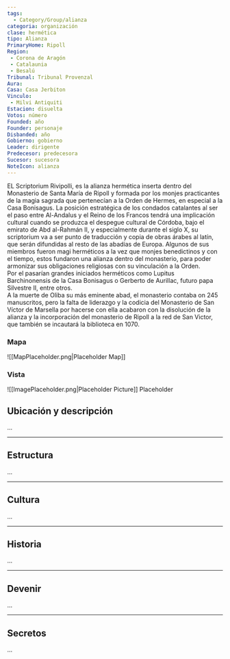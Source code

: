 ```yaml
---
tags:
  - Category/Group/alianza
categoria: organización
clase: hermética
tipo: Alianza
PrimaryHome: Ripoll 
Region:
 - Corona de Aragón 
 - Catalaunia 
 - Besalú 
Tribunal: Tribunal Provenzal 
Aura: 
Casa: Casa Jerbiton 
Vinculo: 
 - Milvi Antiquiti
Estacion: disuelta 
Votos: número
Founded: año
Founder: personaje
Disbanded: año
Gobierno: gobierno
Leader: dirigente
Predecesor: predecesora
Sucesor: sucesora
NoteIcon: alianza
---
```


 <section class="wa-section main-content"><p><span class="dropcap">E</span>L Scriptorium Rivipolli, es la alianza hermética inserta dentro del <span data-article-privacy="private" data-article-id="65527f21-25b3-4274-ade3-aeea121edb7e" data-template-type="organization" class="private-article article-unlinked entity-link wa-link">Monasterio de Santa María de Ripoll</span> y formada por los monjes practicantes de la magia sagrada que pertenecían a la Orden de Hermes, en especial a la <span data-article-privacy="private" data-article-id="ae6cc286-06db-4c62-bb3f-d5d6a22f6871" data-template-type="organization" class="private-article article-unlinked entity-link wa-link">Casa Bonisagus</span>. La posición estratégica de los condados catalantes al ser el paso entre <span data-article-privacy="private" data-article-id="5432c23a-a4e0-4bb4-a453-6968e7908f7f" data-template-type="organization" class="private-article article-unlinked entity-link wa-link">Al-Andalus</span> y el <span class="article-link article-explorer-link entity-link wa-link" data-article-privacy="public" data-article-id="8cfcea53-4833-4010-8f17-4324d8b9d5c6" data-template-type="organization" data-article="8cfcea53-4833-4010-8f17-4324d8b9d5c6">Reino de los Francos</span> tendrá una implicación cultural cuando se produzca el despegue cultural de Córdoba, bajo el emirato de Abd al-Rahmán II, y especialmente durante el siglo X, su scriptorium va a ser punto de traducción y copia de obras árabes al latín, que serán difundidas al resto de las abadías de Europa. Algunos de sus miembros fueron magi herméticos a la vez que monjes benedictinos y con el tiempo, estos fundaron una alianza dentro del monasterio, para poder armonizar sus obligaciones religiosas con su vinculación a la Orden.
<br />
Por el pasarían grandes iniciados herméticos como <span data-article-privacy="private" data-article-id="5c6285ea-7b13-4114-b0a2-651eff4d7272" data-template-type="person" class="private-article article-unlinked entity-link wa-link">Lupitus Barchinonensis</span> de la Casa Bonisagus o <span data-article-privacy="private" data-article-id="0be12121-f245-48ef-a8c5-c6fece9c7a2b" data-template-type="person" class="private-article article-unlinked entity-link wa-link">Gerberto de Aurillac</span>, futuro papa Silvestre II, entre otros. 
<br />A la muerte de Oliba su más eminente abad, el monasterio contaba on 245 manuscritos, pero la falta de liderazgo y la codicia del <span data-article-privacy="private" data-article-id="2160676c-8d71-43c9-911d-602f9d94b3a5" data-template-type="organization" class="private-article article-unlinked entity-link wa-link">Monasterio de San Víctor de Marsella</span> por hacerse con ella acabaron con la disolución de la alianza y la incorporación del monasterio de Ripoll a la red de San Victor, que también se incautará la biblioteca en 1070.</p></section>   

### Mapa
![[MapPlaceholder.png|Placeholder Map]]
### Vista
![[ImagePlaceholder.png|Placeholder Picture]]
Placeholder

## Ubicación y descripción
...
***
## Estructura
...
***
## Cultura
...
***
## Historia
...
***
## Devenir
...
***
## Secretos 
...
